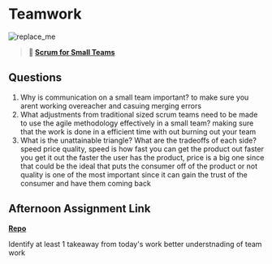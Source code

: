 # Teamwork

![replace_me](https://codeworks.blob.core.windows.net/public/assets/img/illustrations/placeholder.svg)

> **📖 [Scrum for Small Teams](https://codeworksacademy.com/fs-student-guide/resources/wk8-9/02-Scrum-For-Small-Teams)**

## Questions

1. Why is communication on a small team important?
to make sure you arent working overeacher and casuing merging errors
2. What adjustments from traditional sized scrum teams need to be made to use the agile methodology effectively in a small team?
  making sure that the work is done in a efficient time with out burning out your team
3. What is the unattainable triangle? What are the tradeoffs of each side?
speed price quality, speed is how fast you can get the product out faster you get it out the faster the user has the product, price is a big one since that could be the ideal that puts the consumer off of the product or not
quality is one of the most important since it can gain the trust of the consumer and have them coming back
## Afternoon Assignment Link

**[Repo](https://github.com/coombsab/digital-dungeons)**

Identify at least 1 takeaway from today's work
better understnading of team work 